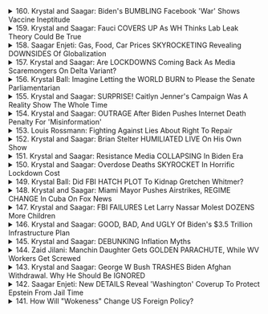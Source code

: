 <details>
<summary>160. Krystal and Saagar: Biden's BUMBLING Facebook 'War' Shows Vaccine Ineptitude</summary><br>

<a href="https://www.youtube.com/watch?v=6twzXqokFds" target="_blank">
    <img src="https://img.youtube.com/vi/6twzXqokFds/maxresdefault.jpg" 
        alt="[Youtube]" width="200">
</a>

# Krystal and Saagar: Biden's BUMBLING Facebook 'War' Shows Vaccine Ineptitude


</details>

<details>
<summary>159. Krystal and Saagar: Fauci COVERS UP As WH Thinks Lab Leak Theory Could Be True</summary><br>

<a href="https://www.youtube.com/watch?v=yKQ5HXnVxyg" target="_blank">
    <img src="https://img.youtube.com/vi/yKQ5HXnVxyg/maxresdefault.jpg" 
        alt="[Youtube]" width="200">
</a>

# Krystal and Saagar: Fauci COVERS UP As WH Thinks Lab Leak Theory Could Be True


</details>

<details>
<summary>158. Saagar Enjeti: Gas, Food, Car Prices SKYROCKETING Revealing DOWNSIDES Of Globalization</summary><br>

<a href="https://www.youtube.com/watch?v=s0x6UNc3XfQ" target="_blank">
    <img src="https://img.youtube.com/vi/s0x6UNc3XfQ/maxresdefault.jpg" 
        alt="[Youtube]" width="200">
</a>

# Saagar Enjeti: Gas, Food, Car Prices SKYROCKETING Revealing DOWNSIDES Of Globalization


</details>

<details>
<summary>157. Krystal and Saagar: Are LOCKDOWNS Coming Back As Media Scaremongers On Delta Variant?</summary><br>

<a href="https://www.youtube.com/watch?v=nA1xcGlYx3Y" target="_blank">
    <img src="https://img.youtube.com/vi/nA1xcGlYx3Y/maxresdefault.jpg" 
        alt="[Youtube]" width="200">
</a>

# Krystal and Saagar: Are LOCKDOWNS Coming Back As Media Scaremongers On Delta Variant?


</details>

<details>
<summary>156. Krystal Ball: Imagine Letting the WORLD BURN to Please the Senate Parliamentarian</summary><br>

<a href="https://www.youtube.com/watch?v=htNINAjMXVQ" target="_blank">
    <img src="https://img.youtube.com/vi/htNINAjMXVQ/maxresdefault.jpg" 
        alt="[Youtube]" width="200">
</a>

# Krystal Ball: Imagine Letting the WORLD BURN to Please the Senate Parliamentarian


</details>

<details>
<summary>155. Krystal and Saagar: SURPRISE! Caitlyn Jenner's Campaign Was A Reality Show The Whole Time</summary><br>

<a href="https://www.youtube.com/watch?v=Fp57YlXj5NQ" target="_blank">
    <img src="https://img.youtube.com/vi/Fp57YlXj5NQ/maxresdefault.jpg" 
        alt="[Youtube]" width="200">
</a>

# Krystal and Saagar: SURPRISE! Caitlyn Jenner's Campaign Was A Reality Show The Whole Time


</details>

<details>
<summary>154. Krystal and Saagar: OUTRAGE After Biden Pushes Internet Death Penalty For 'Misinformation'</summary><br>

<a href="https://www.youtube.com/watch?v=4ACNDoqlr_o" target="_blank">
    <img src="https://img.youtube.com/vi/4ACNDoqlr_o/maxresdefault.jpg" 
        alt="[Youtube]" width="200">
</a>

# Krystal and Saagar: OUTRAGE After Biden Pushes Internet Death Penalty For 'Misinformation'


</details>

<details>
<summary>153. Louis Rossmann: Fighting Against Lies About Right To Repair</summary><br>

<a href="https://www.youtube.com/watch?v=I6aN5_Qu74o" target="_blank">
    <img src="https://img.youtube.com/vi/I6aN5_Qu74o/maxresdefault.jpg" 
        alt="[Youtube]" width="200">
</a>

# Louis Rossmann: Fighting Against Lies About Right To Repair


</details>

<details>
<summary>152. Krystal and Saagar: Brian Stelter HUMILIATED LIVE On His Own Show</summary><br>

<a href="https://www.youtube.com/watch?v=aRVdUmD4AGo" target="_blank">
    <img src="https://img.youtube.com/vi/aRVdUmD4AGo/maxresdefault.jpg" 
        alt="[Youtube]" width="200">
</a>

# Krystal and Saagar: Brian Stelter HUMILIATED LIVE On His Own Show


</details>

<details>
<summary>151. Krystal and Saagar: Resistance Media COLLAPSING In Biden Era</summary><br>

<a href="https://www.youtube.com/watch?v=Zmkfl5SJfb8" target="_blank">
    <img src="https://img.youtube.com/vi/Zmkfl5SJfb8/maxresdefault.jpg" 
        alt="[Youtube]" width="200">
</a>

# Krystal and Saagar: Resistance Media COLLAPSING In Biden Era


</details>

<details>
<summary>150. Krystal and Saagar: Overdose Deaths SKYROCKET In Horrific Lockdown Cost</summary><br>

<a href="https://www.youtube.com/watch?v=BcRXIoMimAc" target="_blank">
    <img src="https://img.youtube.com/vi/BcRXIoMimAc/maxresdefault.jpg" 
        alt="[Youtube]" width="200">
</a>

# Krystal and Saagar: Overdose Deaths SKYROCKET In Horrific Lockdown Cost


</details>

<details>
<summary>149. Krystal Ball: Did FBI HATCH PLOT To Kidnap Gretchen Whitmer?</summary><br>

<a href="https://www.youtube.com/watch?v=xaSRQHYxfsg" target="_blank">
    <img src="https://img.youtube.com/vi/xaSRQHYxfsg/maxresdefault.jpg" 
        alt="[Youtube]" width="200">
</a>

# Krystal Ball: Did FBI HATCH PLOT To Kidnap Gretchen Whitmer?


</details>

<details>
<summary>148. Krystal and Saagar: Miami Mayor Pushes Airstrikes, REGIME CHANGE In Cuba On Fox News</summary><br>

<a href="https://www.youtube.com/watch?v=GtV9vtq3Ntk" target="_blank">
    <img src="https://img.youtube.com/vi/GtV9vtq3Ntk/maxresdefault.jpg" 
        alt="[Youtube]" width="200">
</a>

# Krystal and Saagar: Miami Mayor Pushes Airstrikes, REGIME CHANGE In Cuba On Fox News


</details>

<details>
<summary>147. Krystal and Saagar: FBI FAILURES Let Larry Nassar Molest DOZENS More Children</summary><br>

<a href="https://www.youtube.com/watch?v=fl3Y6tHKI6U" target="_blank">
    <img src="https://img.youtube.com/vi/fl3Y6tHKI6U/maxresdefault.jpg" 
        alt="[Youtube]" width="200">
</a>

# Krystal and Saagar: FBI FAILURES Let Larry Nassar Molest DOZENS More Children


</details>

<details>
<summary>146. Krystal and Saagar: GOOD, BAD, And UGLY Of Biden's $3.5 Trillion Infrastructure Plan</summary><br>

<a href="https://www.youtube.com/watch?v=rVleJjmVEM0" target="_blank">
    <img src="https://img.youtube.com/vi/rVleJjmVEM0/maxresdefault.jpg" 
        alt="[Youtube]" width="200">
</a>

# Krystal and Saagar: GOOD, BAD, And UGLY Of Biden's $3.5 Trillion Infrastructure Plan


</details>

<details>
<summary>145. Krystal and Saagar: DEBUNKING Inflation Myths</summary><br>

<a href="https://www.youtube.com/watch?v=Q20DBkMictw" target="_blank">
    <img src="https://img.youtube.com/vi/Q20DBkMictw/maxresdefault.jpg" 
        alt="[Youtube]" width="200">
</a>

# Krystal and Saagar: DEBUNKING Inflation Myths


</details>

<details>
<summary>144. Zaid Jilani: Manchin Daughter Gets GOLDEN PARACHUTE, While WV Workers Get Screwed</summary><br>

<a href="https://www.youtube.com/watch?v=O1BqaHN1J6Y" target="_blank">
    <img src="https://img.youtube.com/vi/O1BqaHN1J6Y/maxresdefault.jpg" 
        alt="[Youtube]" width="200">
</a>

# Zaid Jilani: Manchin Daughter Gets GOLDEN PARACHUTE, While WV Workers Get Screwed


</details>

<details>
<summary>143. Krystal and Saagar: George W Bush TRASHES Biden Afghan Withdrawal. Why He Should Be IGNORED</summary><br>

<a href="https://www.youtube.com/watch?v=M8H42omOtWI" target="_blank">
    <img src="https://img.youtube.com/vi/M8H42omOtWI/maxresdefault.jpg" 
        alt="[Youtube]" width="200">
</a>

# Krystal and Saagar: George W Bush TRASHES Biden Afghan Withdrawal. Why He Should Be IGNORED


</details>

<details>
<summary>142. Saagar Enjeti: New DETAILS Reveal 'Washington' Coverup To Protect Epstein From Jail Time</summary><br>

<a href="https://www.youtube.com/watch?v=6CB40kCbAZg" target="_blank">
    <img src="https://img.youtube.com/vi/6CB40kCbAZg/maxresdefault.jpg" 
        alt="[Youtube]" width="200">
</a>

# Saagar Enjeti: New DETAILS Reveal 'Washington' Coverup To Protect Epstein From Jail Time


</details>

<details>
<summary>141. How Will "Wokeness" Change US Foreign Policy?</summary><br>

<a href="https://www.youtube.com/watch?v=gJsQdOI8X5c" target="_blank">
    <img src="https://img.youtube.com/vi/gJsQdOI8X5c/maxresdefault.jpg" 
        alt="[Youtube]" width="200">
</a>

# How Will "Wokeness" Change US Foreign Policy?


</details>

